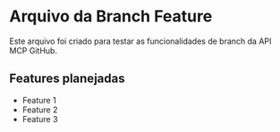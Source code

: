# Arquivo da Branch Feature

Este arquivo foi criado para testar as funcionalidades de branch da API MCP GitHub.

## Features planejadas
- Feature 1
- Feature 2
- Feature 3